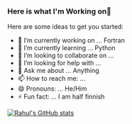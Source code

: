 ### Here is what I'm Working on👋


Here are some ideas to get you started:

- 🔭 I’m currently working on ... Fortran
- 🌱 I’m currently learning ... Python 
- 👯 I’m looking to collaborate on ...
- 🤔 I’m looking for help with ... 
- 💬 Ask me about ... Anything
- 📫 How to reach me: ...
- 😄 Pronouns: ... He/Him
- ⚡ Fun fact: ... I am half finnish


[![Rahul's GitHub stats](https://github-readme-stats.vercel.app/api?username=rahulumrao&show_icons=true&theme=radical)](https://github.com/rahulumrao/github-readme-stats)
